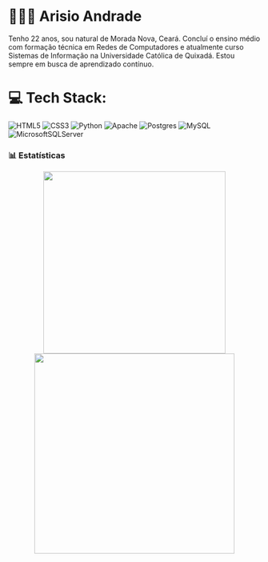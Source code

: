 # 👨🏻‍💻 Arisio Andrade
Tenho 22 anos, sou natural de Morada Nova, Ceará. Concluí o ensino médio com formação técnica em Redes de Computadores e atualmente curso Sistemas de Informação na Universidade Católica de Quixadá. Estou sempre em busca de aprendizado contínuo.


# 💻 Tech Stack:
![HTML5](https://img.shields.io/badge/html5-%23E34F26.svg?style=for-the-badge&logo=html5&logoColor=white)
![CSS3](https://img.shields.io/badge/css3-%231572B6.svg?style=for-the-badge&logo=css3&logoColor=white)  ![Python](https://img.shields.io/badge/python-3670A0?style=for-the-badge&logo=python&logoColor=ffdd54) 
![Apache](https://img.shields.io/badge/apache-%23D42029.svg?style=for-the-badge&logo=apache&logoColor=white) 
![Postgres](https://img.shields.io/badge/postgres-%23316192.svg?style=for-the-badge&logo=postgresql&logoColor=white) 
![MySQL](https://img.shields.io/badge/mysql-4479A1.svg?style=for-the-badge&logo=mysql&logoColor=white) 
![MicrosoftSQLServer](https://img.shields.io/badge/Microsoft%20SQL%20Server-CC2927?style=for-the-badge&logo=microsoft%20sql%20server&logoColor=white)

### 📊 Estatísticas

<p align="center">
  <img src="https://github-readme-stats.vercel.app/api?username=arisioandradee&theme=dark&hide_border=true&include_all_commits=false&count_private=false" width="364"/>
  <img src="https://nirzak-streak-stats.vercel.app/?user=arisioandradee&theme=dark&hide_border=true" width="400"/>
</p>
